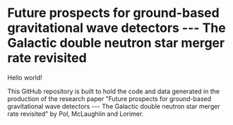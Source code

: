 # Future prospects for ground-based gravitational wave detectors --- The Galactic double neutron star merger rate revisited

Hello world!

This GitHub repository is built to hold the code and data generated in the production of the research paper "Future prospects for ground-based gravitational wave detectors --- The Galactic double neutron star merger rate revisited" by Pol, McLaughlin and Lorimer.



